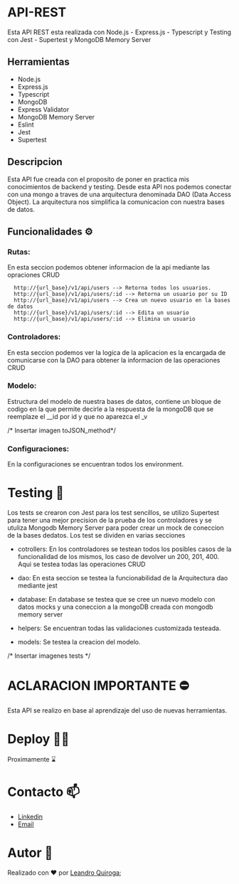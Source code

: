 # API-REST

Esta API REST esta realizada con Node.js - Express.js - Typescript y Testing con Jest - Supertest y MongoDB Memory Server

## Herramientas 
  * Node.js
  * Express.js
  * Typescript
  * MongoDB
  * Express Validator
  * MongoDB Memory Server 
  * Eslint
  * Jest
  * Supertest

## Descripcion
Esta API fue creada con el proposito de poner en practica mis conocimientos de backend y testing. Desde esta API nos podemos conectar con una mongo a traves de una arquitectura denominada DAO (Data Access Object). La arquitectura nos simplifica la comunicacion con nuestra bases de datos. 

## Funcionalidades ⚙️

### Rutas: 
En esta seccion podemos obtener informacion de la api mediante las opraciones CRUD

```
  http://{url_base}/v1/api/users --> Retorna todos los usuarios. 
  http://{url_base}/v1/api/users/:id --> Retorna un usuario por su ID
  http://{url_base}/v1/api/users --> Crea un nuevo usuario en la bases de datos
  http://{url_base}/v1/api/users/:id --> Edita un usuario 
  http://{url_base}/v1/api/users/:id --> Elimina un usuario 
```

### Controladores: 
En esta seccion podemos ver la logica de la aplicacion es la encargada de comunicarse con la DAO para obtener la informacion de las operaciones CRUD 

### Modelo: 
Estructura del modelo de nuestra bases de datos, contiene un bloque de codigo en la que permite decirle a la respuesta de la mongoDB que se reemplaze el __id por id y que no aparezca el _v

/* Insertar imagen toJSON_method*/

### Configuraciones: 
En la configuraciones se encuentran todos los environment. 

# Testing 🧪
Los tests se crearon con Jest para los test sencillos, se utilizo Supertest para tener una mejor precision de la prueba de los controladores y se utuliza Mongodb Memory Server para poder crear un mock de coneccion de la bases dedatos. Los test se dividen en varias secciones
  * cotrollers: En los controladores se testean todos los posibles casos de la funcionalidad de los mismos, los caso de devolver un 200, 201, 400. Aqui se testea todas las operaciones CRUD

  * dao: En esta seccion se testea la funcionabilidad de la Arquitectura dao mediante jest

  * database: En database se testea que se cree un nuevo modelo con datos mocks y una coneccion a la mongoDB creada con mongodb memory server

  * helpers: Se encuentran todas las validaciones customizada testeada.
  
  * models: Se testea la creacion del modelo. 

/* Insertar imagenes tests */
# ACLARACION IMPORTANTE ⛔️
Esta API se realizo en base al aprendizaje del uso de nuevas herramientas.

# Deploy 👨‍💻

Proximamente ⌛

# Contacto 📫
- [Linkedin](https://www.linkedin.com/in/leanquiroga95/)
- [Email](mailto:leandroquiroga9514@gmail.com)

# Autor 👤
Realizado con ❤️ por [Leandro Quiroga](https://github.com/leandroquiroga);
